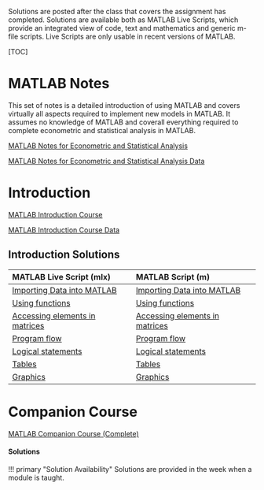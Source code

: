 <!--
.. title: MFE MATLAB
.. hidetitle: True
.. slug: mfe-matlab
.. date: 2019-09-10 15:48:35 UTC+01:00
.. tags: matlab, mfe
.. category: teaching 
.. link: 
.. description: A complete course for learning MATLAB from novice to expert. 
.. type: text
.. masthead: /images/teaching/mfe-financial-econometrics-logo.svg
.. jumbotron: MFE Financial Econometrics
.. jumbotron_text: Notes, assignment and solutions for the MATLAB companion course the accompanies Financial Econometrics I & II.  
-->


Solutions are posted after the class that covers the assignment has completed.  Solutions are available both as
MATLAB Live Scripts, which provide an integrated view of code, text and mathematics and generic m-file scripts.
Live Scripts are only usable in recent versions of MATLAB.

[TOC]

# MATLAB Notes
This set of notes is a detailed introduction of using MATLAB and covers virtually all aspects required to implement
new models in MATLAB.  It assumes no knowledge of MATLAB and coverall everything required to complete econometric
and statistical analysis in MATLAB.

[MATLAB Notes for Econometric and Statistical Analysis](/files/teaching/matlab/course/matlab_notes_2019.pdf)

[MATLAB Notes for Econometric and Statistical Analysis Data](/files/teaching/matlab/course/matlab_notes_data.zip)

# Introduction

[MATLAB Introduction Course](/files/teaching/matlab/course/mfe_matlab_introductory_course_2019.pdf)

[MATLAB Introduction Course Data](/files/teaching/matlab/course/mfe_matlab_introduction_data.zip)

## Introduction Solutions
   
| MATLAB Live Script (mlx)                                                               | MATLAB Script (m)                                                                    |
| :------------------------------------------------------------------------------------- | :------------------------------------------------------------------------------------|
| [Importing Data into MATLAB](/files/teaching/matlab/course/importing_data.mlx)         | [Importing Data into MATLAB](/files/teaching/matlab/course/importing_data.m)         |
| [Using functions](/files/teaching/matlab/course/using_functions.mlx)                   | [Using functions](/files/teaching/matlab/course/using_functions.m)                   |
| [Accessing elements in matrices](/files/teaching/matlab/course/accessing_elements.mlx) | [Accessing elements in matrices](/files/teaching/matlab/course/accessing_elements.m) |
| [Program flow](/files/teaching/matlab/course/program_flow.mlx)                         | [Program flow](/files/teaching/matlab/course/program_flow.m)                         |
| [Logical statements](/files/teaching/matlab/course/logical_statements.mlx)             | [Logical statements](/files/teaching/matlab/course/logical_statements.m)             |
| [Tables](/files/teaching/matlab/course/tables.mlx)                                     | [Tables](/files/teaching/matlab/course/tables.m)                                     | 
| [Graphics](/files/teaching/matlab/course/graphics.mlx)                                 | [Graphics](/files/teaching/matlab/course/graphics.m)                                 |


# Companion Course
[MATLAB Companion Course (Complete)](/files/teaching/matlab/course/mfe_matlab_course_outline_2019.pdf)


#### Solutions

!!! primary "Solution Availability" 
    Solutions are provided in the week when a module is taught.

<!--
##### Data and Simulation
* [Data Set Construction](/files/teaching/matlab/course/data_set_construction.mlx)
* [Simulation](/files/teaching/matlab/course/simulation.mlx)
* [Expectations](/files/teaching/matlab/course/expectations.mlx)
##### Estimation and Inference
* [Method of Moments](/files/teaching/matlab/course/method_of_moments.mlx)
* [Maximum Likelihood](/files/teaching/matlab/course/maximum_likelihood.mlx)
* [Bias and Standard Errors](/files/teaching/matlab/course/standard_errors.mlx)
##### Linear Regression
* [Basic Linear Regression](/files/teaching/matlab/course/basic_linear_regression.mlx)
* [Rolling Regressions](/files/teaching/matlab/course/rolling_and_recursive_ols.mlx)
* [Cross-validation and Model Selection](/files/teaching/matlab/course/cross_validation.mlx)
* [Model Selection and Out-of-Sample R2](/files/teaching/matlab/course/model_selection_and_out_of_sample_r2.mlx)

#### Support Files
* [Specific-to-General](/files/teaching/matlab/course/stg.m)
* [General-to-Specific](/files/teaching/matlab/course/gts.m)
* [K-fold Cross Validation](/files/teaching/matlab/course/kfold_cross_val.m)
* [Simulated Data Generation](/files/teaching/matlab/course/generate_data.m)
* [Information Criteria Calculation](/files/teaching/matlab/course/compute_ic.m)


### Hilary Solutions
#### Data
* [Data Set Construction](/files/teaching/matlab/course/time_series_data.mlx)
#### ARMA Models
* [ARMA Model Estimation](/files/teaching/matlab/course/arma_estimation.mlx)
* [ARMA Model Selection](/files/teaching/matlab/course/arma_model_selection.mlx)
* [ARMA Diagnostics](/files/teaching/matlab/course/arma_residual_diagnostics.mlx)
* [ARMA Forecasting](/files/teaching/matlab/course/arma_forecasting.mlx)
* [Unit Root Testing](/files/teaching/matlab/course/arma_unit_roots.mlx)
#### ARCH Models
* [ARCH Model Estimation](/files/teaching/matlab/course/arch_model_estimation.mlx)
* [ARCH Model Selection](/files/teaching/matlab/course/arch_model_selection.mlx)
* [ARCH Model Forecasting](/files/teaching/matlab/course/arch_model_forecasting.mlx)
#### Value-at-Risk
* [Value-at-Risk using Historical Simulation](/files/teaching/matlab/course/VaR_historical_simulation.mlx)
* [Value-at-Risk using Filtered HS](/files/teaching/matlab/course/VaR_filtered_historical_simulation.mlx)
* [Value-at-Risk Evaluation](/files/teaching/matlab/course/VaR_forecast_evaluation.mlx)
#### Vector Autoregressions
* [Vector Autoregression Estimation](/files/teaching/matlab/course/VectorAR_estimation.mlx)
* [Vector Autoregression Order Selection](/files/teaching/matlab/course/VectorAR_order_selection.mlx)
* [Vector Autoregression Granger Causality](/files/teaching/matlab/course/VectorAR_granger_causality.mlx)
* [Vector Autoregression Impulse Responses](/files/teaching/matlab/course/VectorAR_impulse_response.mlx)
* [Vector Autoregression: Engle-Granger Cointegration Testing](/files/teaching/matlab/course/VectorAR_engle_granger.mlx)

## Helper Function
##### Data Set Construction
* [Compute Month End Prices](/files/teaching/matlab/course/month_end_prices.m)
##### Expectations
* [Lognormal Quadrature Target](/files/teaching/matlab/course/lognormal_quad_target.m)
* [Expected Utility](/files/teaching/matlab/course/expected_utility.m)
##### Maximum Likelihood
* [Standardized T Log-likelihood (degree of freedom only)](/files/teaching/matlab/course/std_studentst_loglike.m)
* [Standardized T Log-likelihood for unconstrained optimization](/files/teaching/matlab/course/std_studentst_loglike_mean_var.m)
* [Standardized T Log-likelihood with mean and variance for unconstrained optimization](/files/teaching/matlab/course/std_studentst_loglike_mean_var_notrans.m)
* [Probit Log-likelihood](/files/teaching/matlab/course/probit_loglike.m)
* [OLS Function](/files/teaching/matlab/course/ols.m)

### Data Files (Raw)
* [Raw Data Files (Zipped)](/files/teaching/matlab/course/raw_data_files.zip)

### Data Files (mat)
#### Hilary
* [S&P 500 (FRED)](/files/teaching/matlab/course/sp500.mat)
* [USD/EUR Rate (FRED)](/files/teaching/matlab/course/usdeur.mat)
* [Core CPI (FRED)](/files/teaching/matlab/course/cpi.mat)
* [Term Premium (FRED)](/files/teaching/matlab/course/term.mat)
* [Default Premium (FRED)](/files/teaching/matlab/course/def.mat)
* [Government yields and GDF Deflator Data](/files/teaching/matlab/course/VAR_data.mat)
* [CAY cointegration data](/files/teaching/matlab/course/cay.mat)

#### Michaelmas
##### Equity Index Data
* [S&P 500 and FTSE 100 data](/files/teaching/matlab/course/SP_FTSE.mat)

##### Ken French Data
* [Ken French's Data](/files/teaching/matlab/course/FF_data.mat)

##### FX Rates
* [GBP-USD Exchange Rate](/files/teaching/matlab/course/GBPUSD.mat)
* [EUR-USD Exchange Rate](/files/teaching/matlab/course/EURUSD.mat)
* [AUD-USD Exchange Rate](/files/teaching/matlab/course/AUDUSD.mat)
* [JPY-USD Exchange Rate](/files/teaching/matlab/course/JPYUSD.mat)
-->